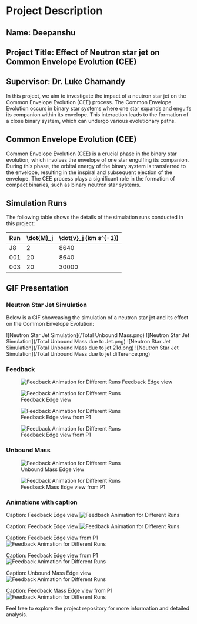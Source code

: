 # Project Description

## Name: Deepanshu
## Project Title: Effect of Neutron star jet on Common Envelope Evolution (CEE)
## Supervisor: Dr. Luke Chamandy

In this project, we aim to investigate the impact of a neutron star jet on the Common Envelope Evolution (CEE) process. The Common Envelope Evolution occurs in binary star systems where one star expands and engulfs its companion within its envelope. This interaction leads to the formation of a close binary system, which can undergo various evolutionary paths.

## Common Envelope Evolution (CEE)

Common Envelope Evolution (CEE) is a crucial phase in the binary star evolution, which involves the envelope of one star engulfing its companion. During this phase, the orbital energy of the binary system is transferred to the envelope, resulting in the inspiral and subsequent ejection of the envelope. The CEE process plays a significant role in the formation of compact binaries, such as binary neutron star systems.

## Simulation Runs

The following table shows the details of the simulation runs conducted in this project:

| Run | \dot{M}_j  | \dot{v}_j (km s^{-1}) |
| --- | ---------- | ---------- |
| J8  | 2          | 8640       |
| 001 | 20         | 8640       |
| 003 | 20         | 30000      |

## GIF Presentation

### Neutron Star Jet Simulation

Below is a GIF showcasing the simulation of a neutron star jet and its effect on the Common Envelope Evolution:

![Neutron Star Jet Simulation](/Total Unbound Mass.png)
![Neutron Star Jet Simulation](/Total Unbound Mass due to Jet.png)
![Neutron Star Jet Simulation](/Total Unbound Mass due to jet 21d.png)
![Neutron Star Jet Simulation](/Total Unbound Mass due to jet difference.png)


### Feedback 
<figure>

  <img src="Feedback_edge_60Rsun.gif" alt="Feedback Animation for Different Runs">
  </figcaption>Feedback Edge view</figcaption>
</figure>

<figure>
  <img src="Feedback_edge_575Rsun.gif" alt="Feedback Animation for Different Runs">
  <figcaption>Feedback Edge view</figcaption>
</figure>

<figure>
  <img src="Feedback_edge_P1_60Rsun.gif" alt="Feedback Animation for Different Runs">
  <figcaption>Feedback Edge view from P1 </figcaption>
</figure>

<figure>
  <img src="Feedback_edge_P1_575Rsun.gif" alt="Feedback Animation for Different Runs">
  <figcaption>Feedback Edge view from P1 </figcaption>
</figure>

### Unbound Mass
<figure>
  <img src="unbound_edge_60Rsun.gif" alt="Feedback Animation for Different Runs">
  <figcaption>Unbound Mass Edge view </figcaption>
</figure>

<figure>
  <img src="unbound_edge_575Rsun.gif" alt="Feedback Animation for Different Runs">
  <figcaption>Feedback Mass Edge view from P1 </figcaption>
</figure>



### Animations with caption

Caption: Feedback Edge view
![Feedback Animation for Different Runs](Feedback_edge_60Rsun.gif)

Caption: Feedback Edge view
![Feedback Animation for Different Runs](Feedback_edge_575Rsun.gif)

Caption: Feedback Edge view from P1
![Feedback Animation for Different Runs](Feedback_edge_P1_60Rsun.gif)

Caption: Feedback Edge view from P1
![Feedback Animation for Different Runs](Feedback_edge_P1_575Rsun.gif)

Caption: Unbound Mass Edge view
![Feedback Animation for Different Runs](unbound_edge_60Rsun.gif)

Caption: Feedback Mass Edge view from P1
![Feedback Animation for Different Runs](unbound_edge_575Rsun.gif)

Feel free to explore the project repository for more information and detailed analysis.
